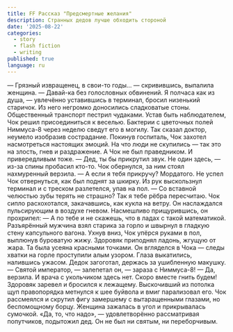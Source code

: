 ```yaml
---
title: FF Рассказ "Предсмертные желания"
description: Странных дедов лучше обходить стороной 
date: '2025-08-22'
categories:
  - story
  - flash fiction
  - writing
published: true
language: ru
---
```

— Грязный извращенец, в свои-то годы… — скривившись, выпалила женщина.
— Давай-ка без голословных обвинений. Я полчаса как из душа, — увлечённо уставившись в терминал, бросил низенький старичок. Из него негромко доносились сладковатые стоны.
Общественный транспорт пестрил чудаками. Устав быть наблюдателем, Чок решил присоединиться к веселью. Бактерии с цветочных полей Ниммуса-8 через неделю сведут его в могилу. Так сказал доктор, неумело изобразив сострадание.
Покинув госпиталь, Чок захотел насмотреться настоящих эмоций. На что люди не скупились — так это на злость, гнев и раздражение. А Чок не был праведником. И привередливым тоже.
— Дед, ты бы прикрутил звук. Не один здесь, — из-за спины пробасил кто-то. Чок обернулся, за ним стоял нахмуренный верзила.
— А если я тебя прикручу? Мордатого.
Не успел Чок отвернуться, как был поднят за шкирку. Из рук выскользнул терминал и с треском разлетелся, упав на пол.
— Со вставной челюстью зубы терять не страшно? Так я тебе рёбра пересчитаю.
Чок сипло расхохотался, закачавшись, как кукла на ветру. Он наслаждался пульсирующим в воздухе гневом. Насмешливо прищурившись, он прохрипел:
— А по тебе и не скажешь, что в ладах с такой математикой.
Разъярённый мужчина взял старика за горло и швырнул в гладкую стену капсульного вагона. Ухнув вниз, Чок упёрся руками в пол, выплюнув буроватую жижу. Здоровяк приподнял ладонь, жгущую от жара. Та была усеяна красными точками. Он вгляделся в Чока — следы хватки на горле проступили алым узором. Глаза выкатились, налившись ужасом. Дедок загоготал, держась за ушибленную макушку.
— Святой император, — залепетал он, — зараза с Ниммуса-8!
— Да, верзила. И врача с укольчиком здесь нет. Скоро вместе гнить будем!
Здоровяк заревел и бросился к лежащему. Выскочивший из потолка щуп правопорядка метнулся к шее буйвола и вмиг парализовал его. Чок рассмеялся и скрутил фигу замершему с вытаращенными глазами, но беспомощному борцу. Женщина зажалась в угол и прикрывалась сумочкой. «Да, то, что надо», — удовлетворённо рассматривая попутчиков, подытожил дед. Он не был ни святым, ни переборчивым.